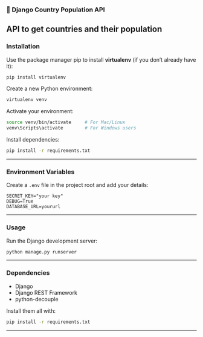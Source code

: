 

### 🧠 Django Country Population API

API to get countries and their population
---

### Installation

Use the package manager pip to install **virtualenv** (if you don’t already have it):

```bash
pip install virtualenv
```

Create a new Python environment:

```bash
virtualenv venv
```

Activate your environment:

```bash
source venv/bin/activate     # For Mac/Linux
venv\Scripts\activate        # For Windows users
```

Install dependencies:

```bash
pip install -r requirements.txt
```

---

### Environment Variables

Create a `.env` file in the project root and add your details:

```
SECRET_KEY="your key"
DEBUG=True
DATABASE_URL=yoururl
```

---

### Usage

Run the Django development server:

```bash
python manage.py runserver
```



---

### Dependencies

* Django
* Django REST Framework
* python-decouple

Install them all with:

```bash
pip install -r requirements.txt
```

---


